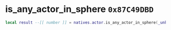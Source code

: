 # is_any_actor_in_sphere `0x87C49DBD`

```lua
local result --[[ number ]] = natives.actor.is_any_actor_in_sphere(_unk0 --[[ number ]], _unk1 --[[ number ]])
```